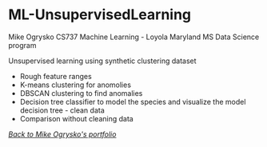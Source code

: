 # ML-UnsupervisedLearning

Mike Ogrysko
CS737 Machine Learning - Loyola Maryland MS Data Science program

Unsupervised learning using synthetic clustering dataset

- Rough feature ranges
- K-means clustering for anomolies
- DBSCAN clustering to find anomalies
- Decision tree classifier to model the species and visualize the model decision tree - clean data
- Comparison without cleaning data

<i><a href="https://mcogrysko.github.io">Back to Mike Ogrysko's portfolio</a></i>

